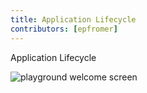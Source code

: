 ```yaml
---
title: Application Lifecycle
contributors: [epfromer]
---
```


Application Lifecycle

![playground welcome screen](https://docs.nativescript.org/img/ns-common.png)

